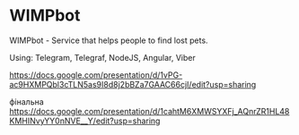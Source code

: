 # WIMPbot

WIMPbot - Service that helps people to find lost pets.

Using: Telegram, Telegraf, NodeJS, Angular, Viber

https://docs.google.com/presentation/d/1vPG-ac9HXMPQbl3cTLN5as9I8d8j2bBZa7GAAC66cjI/edit?usp=sharing


фінальна
https://docs.google.com/presentation/d/1cahtM6XMWSYXFj_AQnrZR1HL48KMHINvyYY0nNVE__Y/edit?usp=sharing
